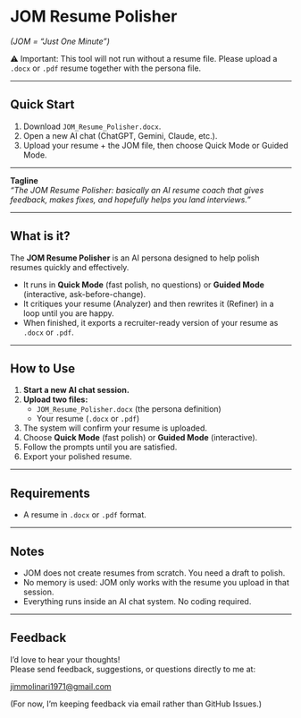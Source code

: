 # JOM Resume Polisher
*(JOM = “Just One Minute”)*

⚠️ Important: This tool will not run without a resume file. Please upload a `.docx` or `.pdf` resume together with the persona file.

---

## Quick Start
1. Download `JOM_Resume_Polisher.docx`.  
2. Open a new AI chat (ChatGPT, Gemini, Claude, etc.).  
3. Upload your resume + the JOM file, then choose Quick Mode or Guided Mode.  

---

**Tagline**  
*“The JOM Resume Polisher: basically an AI resume coach that gives feedback, makes fixes, and hopefully helps you land interviews.”*

---

## What is it?
The **JOM Resume Polisher** is an AI persona designed to help polish resumes quickly and effectively.  
- It runs in **Quick Mode** (fast polish, no questions) or **Guided Mode** (interactive, ask-before-change).  
- It critiques your resume (Analyzer) and then rewrites it (Refiner) in a loop until you are happy.  
- When finished, it exports a recruiter-ready version of your resume as `.docx` or `.pdf`.  

---

## How to Use

1. **Start a new AI chat session.**  
2. **Upload two files:**  
   - `JOM_Resume_Polisher.docx` (the persona definition)  
   - Your resume (`.docx` or `.pdf`)  
3. The system will confirm your resume is uploaded.  
4. Choose **Quick Mode** (fast polish) or **Guided Mode** (interactive).  
5. Follow the prompts until you are satisfied.  
6. Export your polished resume.  

---

## Requirements
- A resume in `.docx` or `.pdf` format.  

---

## Notes
- JOM does not create resumes from scratch. You need a draft to polish.  
- No memory is used: JOM only works with the resume you upload in that session.  
- Everything runs inside an AI chat system. No coding required.  

---

## Feedback

I’d love to hear your thoughts!  
Please send feedback, suggestions, or questions directly to me at:

jimmolinari1971@gmail.com

(For now, I’m keeping feedback via email rather than GitHub Issues.)
